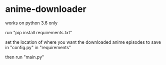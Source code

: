 # anime-downloader
works on python 3.6 only

run "pip install requirements.txt"

set the location of where you want the downloaded anime episodes to save in "config.py" in "requirements" 

then run "main.py"
